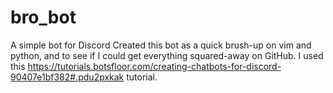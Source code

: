 # bro_bot
A simple bot for Discord
Created this bot as a quick brush-up on vim and python, and to see if I could get everything squared-away on GitHub.
I used this https://tutorials.botsfloor.com/creating-chatbots-for-discord-90407e1bf382#.pdu2pxkak tutorial.
